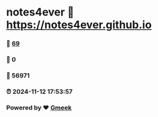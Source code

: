 # notes4ever :link: https://notes4ever.github.io 
### :page_facing_up: [69](https://notes4ever.github.io/tag.html) 
### :speech_balloon: 0 
### :hibiscus: 56971 
### :alarm_clock: 2024-11-12 17:53:57 
### Powered by :heart: [Gmeek](https://github.com/Meekdai/Gmeek)
